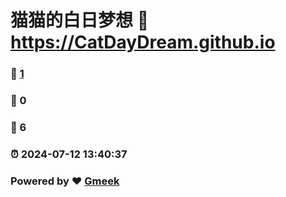 # 猫猫的白日梦想 :link: https://CatDayDream.github.io 
### :page_facing_up: [1](https://CatDayDream.github.io/tag.html) 
### :speech_balloon: 0 
### :hibiscus: 6 
### :alarm_clock: 2024-07-12 13:40:37 
### Powered by :heart: [Gmeek](https://github.com/Meekdai/Gmeek)
